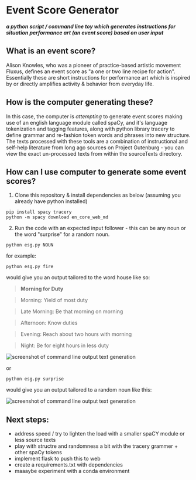 # Event Score Generator
***a python script / command line toy which generates instructions for situation performance art (an event score) based on user input***
## What is an event score?
Alison Knowles, who was a pioneer of practice-based artistic movement Fluxus, defines an event score as "a one or two line recipe for action". Essentially these are short instructions for performance art which is inspired by or directly amplifies activity & behavior from everyday life. 

## How is the computer generating these?
In this case, the computer is *attempting* to generate event scores making use of an english language module called spaCy, and it's language tokenization and tagging features, along with python library tracery to define grammar and re-fashion token words and phrases into new structure. The texts processed with these tools are a combination of instructional and self-help literature from long ago sources on Project Gutenburg - you can view the exact un-processed texts from within the sourceTexts directory. 

## How can I use computer to generate some event scores?
1. Clone this repository & install dependencies as below (assuming you already have python installed)
```
pip install spacy tracery
python -m spacy download en_core_web_md
```

2. Run the code with an expected input follower - this can be any noun or the word "surprise" for a random noun.
```
python esg.py NOUN
```
  for example:
  ```
  python esg.py fire
  ```
  would give you an output tailored to the word house like so:

  > **Morning for Duty**
 
  > Morning: Yield of most duty
 
  > Late Morning: Be that morning on morning
 
  > Afternoon: Know duties
 
  > Evening: Reach about two hours with morning
 
  > Night: Be for eight hours in less duty

  
  ![screenshot of command line output text generation](https://cdn.discordapp.com/attachments/1083420545246306365/1189406759085948989/Screenshot_from_2023-12-26_22-16-37.png?ex=659e0c5d&is=658b975d&hm=eaa733290534a6dae58ba6c61f6d55005a3238709b08b83c543581ad8f9902c8&)

  or 
  ```
  python esg.py surprise
  ```
  would give you an output tailored to a random noun like this:

  ![screenshot of command line output text generation](https://media.discordapp.net/attachments/1083420545246306365/1189407921302409298/Screenshot_from_2023-12-26_22-21-19.png?ex=659e0d72&is=658b9872&hm=5afe8167b5913df50048409b17b6b449c195f4daa3dac9dc8cb3ed65709541ae&=&format=webp&quality=lossless&width=1482&height=851)

## Next steps:
- address speed / try to lighten the load with a smaller spaCY module or less source texts
- play with structre and randomness a bit with the tracery grammer + other spaCy tokens
- implement flask to push this to web
- create a requirements.txt with dependencies
- maaaybe experiment with a conda environment
